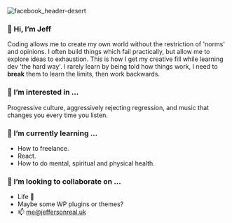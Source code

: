 ![facebook_header-desert](https://user-images.githubusercontent.com/67714557/169003386-dfedaccd-891c-41e5-8354-447ddc539e84.png)

### 👋 Hi, I’m Jeff

Coding allows me to create my own world without the restriction of 'norms' and opinions. I often build things which fail practically, but allow me to explore ideas to exhaustion. This is how I get my creative fill while learning dev 'the hard way'. I rarely learn by being told how things work, I need to **break** them to learn the limits, then work backwards.

### 👀 I’m interested in ...

Progressive culture, aggressively rejecting regression, and music that changes you every time you listen.

### 🌱 I’m currently learning ...

 - How to freelance.
 - React.
 - How to do mental, spiritual and physical health.

### 💞️ I’m looking to collaborate on ...

 - Life 🤎
 - Maybe some WP plugins or themes?
 - 📫 me@jeffersonreal.uk
